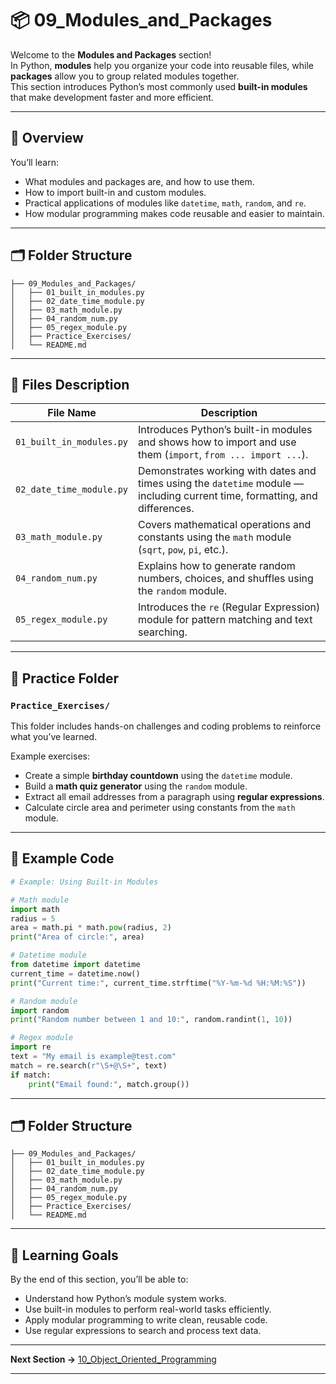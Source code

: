 # 📦 09_Modules_and_Packages

Welcome to the **Modules and Packages** section!  
In Python, **modules** help you organize your code into reusable files, while **packages** allow you to group related modules together.  
This section introduces Python’s most commonly used **built-in modules** that make development faster and more efficient.

---

## 📘 Overview

You’ll learn:
- What modules and packages are, and how to use them.  
- How to import built-in and custom modules.  
- Practical applications of modules like `datetime`, `math`, `random`, and `re`.  
- How modular programming makes code reusable and easier to maintain.

---
## 🗂️ Folder Structure

```
├── 09_Modules_and_Packages/
│   ├── 01_built_in_modules.py
│   ├── 02_date_time_module.py
│   ├── 03_math_module.py
│   ├── 04_random_num.py
│   ├── 05_regex_module.py
│   ├── Practice_Exercises/
│   └── README.md
```

---


## 🧩 Files Description

| File Name | Description |
|------------|-------------|
| `01_built_in_modules.py` | Introduces Python’s built-in modules and shows how to import and use them (`import`, `from ... import ...`). |
| `02_date_time_module.py` | Demonstrates working with dates and times using the `datetime` module — including current time, formatting, and differences. |
| `03_math_module.py` | Covers mathematical operations and constants using the `math` module (`sqrt`, `pow`, `pi`, etc.). |
| `04_random_num.py` | Explains how to generate random numbers, choices, and shuffles using the `random` module. |
| `05_regex_module.py` | Introduces the `re` (Regular Expression) module for pattern matching and text searching. |

---

## 📂 Practice Folder

### `Practice_Exercises/`
This folder includes hands-on challenges and coding problems to reinforce what you’ve learned.

Example exercises:
- Create a simple **birthday countdown** using the `datetime` module.  
- Build a **math quiz generator** using the `random` module.  
- Extract all email addresses from a paragraph using **regular expressions**.  
- Calculate circle area and perimeter using constants from the `math` module.  

---

## 🧠 Example Code

```python
# Example: Using Built-in Modules

# Math module
import math
radius = 5
area = math.pi * math.pow(radius, 2)
print("Area of circle:", area)

# Datetime module
from datetime import datetime
current_time = datetime.now()
print("Current time:", current_time.strftime("%Y-%m-%d %H:%M:%S"))

# Random module
import random
print("Random number between 1 and 10:", random.randint(1, 10))

# Regex module
import re
text = "My email is example@test.com"
match = re.search(r"\S+@\S+", text)
if match:
    print("Email found:", match.group())
```

---

## 🗂️ Folder Structure

```
├── 09_Modules_and_Packages/
│   ├── 01_built_in_modules.py
│   ├── 02_date_time_module.py
│   ├── 03_math_module.py
│   ├── 04_random_num.py
│   ├── 05_regex_module.py
│   ├── Practice_Exercises/
│   └── README.md
```

---

## 🎯 Learning Goals

By the end of this section, you’ll be able to:

* Understand how Python’s module system works.
* Use built-in modules to perform real-world tasks efficiently.
* Apply modular programming to write clean, reusable code.
* Use regular expressions to search and process text data.

---

**Next Section →** [10_Object_Oriented_Programming](../10_Object_Oriented_Programming/README.md)

---

